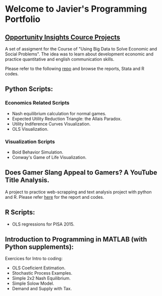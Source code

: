 # Welcome to Javier's Programming Portfolio

## [Opportunity Insights Cource Projects](https://opportunityinsights.org/course/)

A set of assigment for the Course of "Using Big Data to Solve Economic and Social Problems". The idea was to learn about development economic and practice quantitative and english communication skills.

Please refer to the following [repo](https://github.com/jjgecon/Opportunity-Insights-Cource-Projects) and browse the reports, Stata and R codes. 

## Python Scripts:

### Economics Related Scripts

* Nash equilibrium calculation for normal games.
* Expected Utility Reduction Triangle: the Allais Paradox.
* Utility Indiference Curves Visualization.
* OLS Visualization.

### Visualization Scripts

* Boid Behavior Simulation.
* Conway's Game of Life Visualization.

## Does Gamer Slang Appeal to Gamers? A YouTube Title Analysis.

A project to practice web-scrapping and text analysis project with python and R. Please refer [here](https://github.com/jjgecon/Does-Gamer-Slang-Appeal-to-Gamers) for the report and codes.

## R Scripts:

* OLS regressions for PISA 2015.

## Introduction to Programming in MATLAB (with Python supplements):

Exercices for Intro to coding:

* OLS Coeficient Estimation.
* Stochastic Process Examples.
* Simple 2x2 Nash Equilibrium.
* Simple Solow Model.
* Demand and Supply with Tax.
